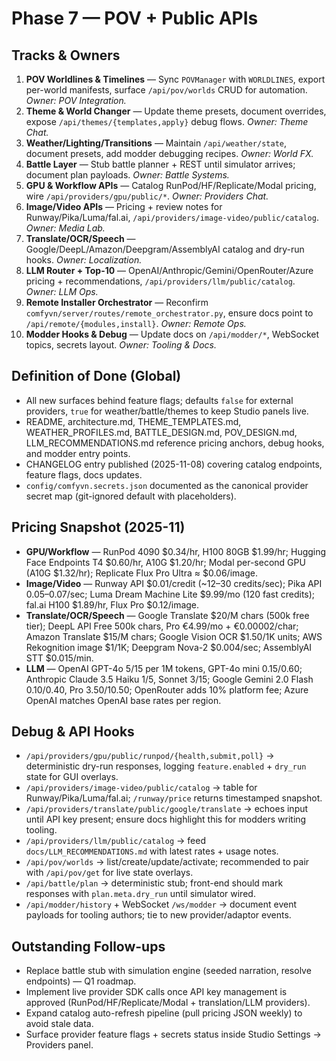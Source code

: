 # Phase 7 — POV + Public APIs

## Tracks & Owners
1. **POV Worldlines & Timelines** — Sync `POVManager` with `WORLDLINES`, export per-world manifests, surface `/api/pov/worlds` CRUD for automation. _Owner: POV Integration._
2. **Theme & World Changer** — Update theme presets, document overrides, expose `/api/themes/{templates,apply}` debug flows. _Owner: Theme Chat._
3. **Weather/Lighting/Transitions** — Maintain `/api/weather/state`, document presets, add modder debugging recipes. _Owner: World FX._
4. **Battle Layer** — Stub battle planner + REST until simulator arrives; document plan payloads. _Owner: Battle Systems._
5. **GPU & Workflow APIs** — Catalog RunPod/HF/Replicate/Modal pricing, wire `/api/providers/gpu/public/*`. _Owner: Providers Chat._
6. **Image/Video APIs** — Pricing + review notes for Runway/Pika/Luma/fal.ai, `/api/providers/image-video/public/catalog`. _Owner: Media Lab._
7. **Translate/OCR/Speech** — Google/DeepL/Amazon/Deepgram/AssemblyAI catalog and dry-run hooks. _Owner: Localization._
8. **LLM Router + Top-10** — OpenAI/Anthropic/Gemini/OpenRouter/Azure pricing + recommendations, `/api/providers/llm/public/catalog`. _Owner: LLM Ops._
9. **Remote Installer Orchestrator** — Reconfirm `comfyvn/server/routes/remote_orchestrator.py`, ensure docs point to `/api/remote/{modules,install}`. _Owner: Remote Ops._
10. **Modder Hooks & Debug** — Update docs on `/api/modder/*`, WebSocket topics, secrets layout. _Owner: Tooling & Docs._

## Definition of Done (Global)
- All new surfaces behind feature flags; defaults `false` for external providers, `true` for weather/battle/themes to keep Studio panels live.
- README, architecture.md, THEME_TEMPLATES.md, WEATHER_PROFILES.md, BATTLE_DESIGN.md, POV_DESIGN.md, LLM_RECOMMENDATIONS.md reference pricing anchors, debug hooks, and modder entry points.
- CHANGELOG entry published (2025-11-08) covering catalog endpoints, feature flags, docs updates.
- `config/comfyvn.secrets.json` documented as the canonical provider secret map (git-ignored default with placeholders).

## Pricing Snapshot (2025-11)
- **GPU/Workflow** — RunPod 4090 $0.34/hr, H100 80GB $1.99/hr; Hugging Face Endpoints T4 $0.60/hr, A10G $1.20/hr; Modal per-second GPU (A10G $1.32/hr); Replicate Flux Pro Ultra ≈ $0.06/image.
- **Image/Video** — Runway API $0.01/credit (~12–30 credits/sec); Pika API $0.05–$0.07/sec; Luma Dream Machine Lite $9.99/mo (120 fast credits); fal.ai H100 $1.89/hr, Flux Pro $0.12/image.
- **Translate/OCR/Speech** — Google Translate $20/M chars (500k free tier); DeepL API Free 500k chars, Pro €4.99/mo + €0.00002/char; Amazon Translate $15/M chars; Google Vision OCR $1.50/1K units; AWS Rekognition image $1/1K; Deepgram Nova-2 $0.004/sec; AssemblyAI STT $0.015/min.
- **LLM** — OpenAI GPT-4o $5/$15 per 1M tokens, GPT-4o mini $0.15/$0.60; Anthropic Claude 3.5 Haiku $1/$5, Sonnet $3/$15; Google Gemini 2.0 Flash $0.10/$0.40, Pro $3.50/$10.50; OpenRouter adds 10% platform fee; Azure OpenAI matches OpenAI base rates per region.

## Debug & API Hooks
- `/api/providers/gpu/public/runpod/{health,submit,poll}` → deterministic dry-run responses, logging `feature.enabled` + `dry_run` state for GUI overlays.
- `/api/providers/image-video/public/catalog` → table for Runway/Pika/Luma/fal.ai; `/runway/price` returns timestamped snapshot.
- `/api/providers/translate/public/google/translate` → echoes input until API key present; ensure docs highlight this for modders writing tooling.
- `/api/providers/llm/public/catalog` → feed `docs/LLM_RECOMMENDATIONS.md` with latest rates + usage notes.
- `/api/pov/worlds` → list/create/update/activate; recommended to pair with `/api/pov/get` for live state overlays.
- `/api/battle/plan` → deterministic stub; front-end should mark responses with `plan.meta.dry_run` until simulator wired.
- `/api/modder/history` + WebSocket `/ws/modder` → document event payloads for tooling authors; tie to new provider/adaptor events.

## Outstanding Follow-ups
- Replace battle stub with simulation engine (seeded narration, resolve endpoints) — Q1 roadmap.
- Implement live provider SDK calls once API key management is approved (RunPod/HF/Replicate/Modal + translation/LLM providers).
- Expand catalog auto-refresh pipeline (pull pricing JSON weekly) to avoid stale data.
- Surface provider feature flags + secrets status inside Studio Settings → Providers panel.

